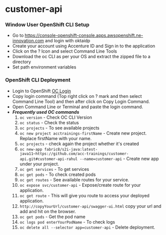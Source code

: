 # customer-api

### Window User OpenShift CLI Setup
* Go to https://console-openshift-console.apps.awsopenshift.ne-innovation.com and login with oktaidp
* Create your account using Accenture ID and Sign in to the application
* Click on the ? Icon and select Command Line Tools
* Download the oc CLI as per your OS and extract the zipped file to a directory
* Set path environment variables 

### OpenShift CLI Deployment
* Login to OpenShift [OC Login](https://oauth-openshift.apps.awsopenshift.ne-innovation.com/oauth/authorize?client_id=console&redirect_uri=https%3A%2F%2Fconsole-openshift-console.apps.awsopenshift.ne-innovation.com%2Fauth%2Fcallback&response_type=code&scope=user%3Afull&state=89ae6812)
* Copy login command (Top right click on ? mark and then select Command Line Tool) and then after click on Copy Login Command.
* Open Command Line or Terminal and paste the login command.
* ***Frequently used OC commands***
   1. `oc version` - Check OC CLI Version
   2. `oc status` - Check the status
   3. `oc projects` - To see available projects
   4. `oc new project acctrainings-firstName` - Create new project. Replace firstName with your name.
   5. `oc projects` - check again the project whether it's created
   6. `oc new-app fabric8/s2i-java:latest-java11~https://github.com/acc-trainings/customer-api.git#customer-api-rahul --name=customer-api` - Create new app under your project.
   7. `oc get services` - To get services
   8. `oc get pods` - To check created pods
   9. `oc get routes` - See available routes for your service.
   10. `oc expose svc/customer-api` - Expose/create route for your application.
   11. `oc get route` - This will give you route to access your deployed application.
   12. `http://copyYourUrl/customer-api/swagger-ui.html` copy your url and add and hit on the browser.
   13. `oc get pods` - Get the pod name
   14. `oc logs pod enterYourPodName` - To check logs
   15. `oc delete all --selector app=customer-api` - Delete deployment.

